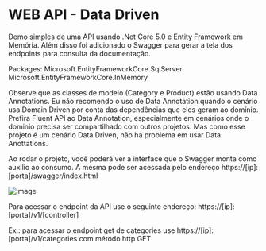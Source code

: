 # WEB API - Data Driven

Demo simples de uma API usando .Net Core 5.0 e Entity Framework em Memória.
Além disso foi adicionado o Swagger para gerar a tela dos endpoints para consulta da documentação.

Packages:
	Microsoft.EntityFrameworkCore.SqlServer  
	Microsoft.EntityFrameworkCore.InMemory

Observe que as classes de modelo (Category e Product) estão usando Data Annotations. Eu não recomendo o uso de Data Annotation quando o cenário usa Domain Driven por conta das dependências que eles geram ao domínio. 
Prefira Fluent API ao Data Annotation, especialmente em cenários onde o dominio precisa ser compartilhado com outros projetos.
Mas como esse projeto é um cenário Data Driven, não há problema em usar Data Anottations. 


Ao rodar o projeto, você poderá ver a interface que o Swagger monta como auxilio ao consumo. A mesma pode ser acessada pelo endereço https://[ip]:[porta]/swagger/index.html

![image](https://user-images.githubusercontent.com/22224202/133833092-baa3e085-a18b-43db-afbd-91d6e65a475f.png)

Para acessar o endpoint da API use o seguinte endereço:
   https://[ip]:[porta]/v1/[controller]

   Ex.: para acessar o endpoint get de categories use https://[ip]:[porta]/v1/categories com método http GET




